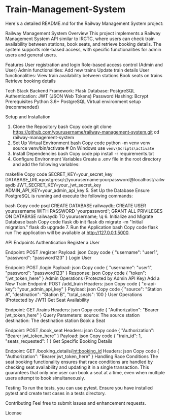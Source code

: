 # Train-Management-System

Here's a detailed README.md for the Railway Management System project:

Railway Management System
Overview
This project implements a Railway Management System API similar to IRCTC, where users can check train availability between stations, book seats, and retrieve booking details. The system supports role-based access, with specific functionalities for admin users and general users.

Features
User registration and login
Role-based access control (Admin and User)
Admin functionalities:
Add new trains
Update train details
User functionalities:
View train availability between stations
Book seats on trains
Retrieve booking details

Tech Stack
Backend Framework: Flask
Database: PostgreSQL
Authentication: JWT (JSON Web Tokens)
Password Hashing: Bcrypt
Prerequisites
Python 3.6+
PostgreSQL
Virtual environment setup (recommended)

Setup and Installation
1. Clone the Repository
bash
Copy code
git clone https://github.com/yourusername/railway-management-system.git
cd railway-management-system
2. Set Up Virtual Environment
bash
Copy code
python -m venv venv
source venv/bin/activate  # On Windows use `venv\Scripts\activate`
3. Install Dependencies
bash
Copy code
pip install -r requirements.txt
4. Configure Environment Variables
Create a .env file in the root directory and add the following variables:

makefile
Copy code
SECRET_KEY=your_secret_key
DATABASE_URL=postgresql://yourusername:yourpassword@localhost/railwaydb
JWT_SECRET_KEY=your_jwt_secret_key
ADMIN_API_KEY=your_admin_api_key
5. Set Up the Database
Ensure PostgreSQL is running and execute the following commands:

bash
Copy code
psql
CREATE DATABASE railwaydb;
CREATE USER yourusername WITH PASSWORD 'yourpassword';
GRANT ALL PRIVILEGES ON DATABASE railwaydb TO yourusername;
\q
6. Initialize and Migrate Database
bash
Copy code
flask db init
flask db migrate -m "Initial migration."
flask db upgrade
7. Run the Application
bash
Copy code
flask run
The application will be available at http://127.0.0.1:5000.

API Endpoints
Authentication
Register a User

Endpoint: POST /register
Payload:
json
Copy code
{
  "username": "user1",
  "password": "password123"
}
Login User

Endpoint: POST /login
Payload:
json
Copy code
{
  "username": "user1",
  "password": "password123"
}
Response:
json
Copy code
{
  "token": "jwt_token_here"
}
Admin Operations (Protected by Admin API Key)
Add a New Train
Endpoint: POST /add_train
Headers:
json
Copy code
{
  "x-api-key": "your_admin_api_key"
}
Payload:
json
Copy code
{
  "source": "Station A",
  "destination": "Station B",
  "total_seats": 100
}
User Operations (Protected by JWT)
Get Seat Availability

Endpoint: GET /trains
Headers:
json
Copy code
{
  "Authorization": "Bearer jwt_token_here"
}
Query Parameters:
source: The source station
destination: The destination station
Book a Seat

Endpoint: POST /book_seat
Headers:
json
Copy code
{
  "Authorization": "Bearer jwt_token_here"
}
Payload:
json
Copy code
{
  "train_id": 1,
  "seats_requested": 1
}
Get Specific Booking Details

Endpoint: GET /booking_details/<int:booking_id>
Headers:
json
Copy code
{
  "Authorization": "Bearer jwt_token_here"
}
Handling Race Conditions
The seat booking functionality ensures that race conditions are handled by checking seat availability and updating it in a single transaction. This guarantees that only one user can book a seat at a time, even when multiple users attempt to book simultaneously.

Testing
To run the tests, you can use pytest. Ensure you have installed pytest and create test cases in a tests directory.

Contributing
Feel free to submit issues and enhancement requests.

License
